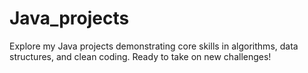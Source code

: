 # Java_projects
Explore my Java projects demonstrating core skills in algorithms, data structures, and clean coding. Ready to take on new challenges!
